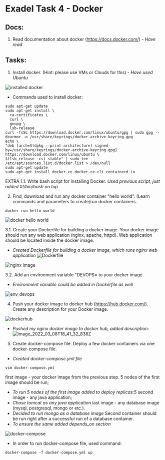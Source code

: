 # Exadel Task 4 - Docker

## Docs:
  1. Read documentation about docker (https://docs.docker.com/) - *Have read*

## Tasks:
  1. Install docker. (Hint: please use VMs or Clouds for this) - *Have used Ubuntu*
  
  ![installed docker](https://user-images.githubusercontent.com/85607071/157217243-378de675-9612-4023-b898-b58ae9b87749.png)

  - Commands used to install docker:
  ```
  sudo apt-get update
  sudo apt-get install \
    ca-certificates \
    curl \
    gnupg \
    lsb-release
  curl -fsSL https://download.docker.com/linux/ubuntu/gpg | sudo gpg --dearmor -o /usr/share/keyrings/docker-archive-keyring.gpg
  echo \
  "deb [arch=$(dpkg --print-architecture) signed-by=/usr/share/keyrings/docker-archive-keyring.gpg] https://download.docker.com/linux/ubuntu \
  $(lsb_release -cs) stable" | sudo tee /etc/apt/sources.list.d/docker.list > /dev/null
  sudo apt-get update
  sudo apt-get install docker-ce docker-ce-cli containerd.io
  ```

  EXTRA 1.1. Write bash script for installing Docker.
  *Used previous script, just added #!/bin/bash on top* 

  2. Find, download and run any docker container "hello world". (Learn commands and parameters to create/run docker containers. 
  ```
  docker run hello-world
  ```
  ![docker hello world](https://user-images.githubusercontent.com/85607071/157217294-f7f95f38-ebda-4c1d-988c-a4d830cd89e1.png)

  3.1. Create your Dockerfile for building a docker image. Your docker image should run any web application (nginx, apache, httpd). Web application should be located inside the docker image. 
  - *Created Dockerfile for building a docker image, which runs nginx web application*
  ![Dockerfile](https://user-images.githubusercontent.com/85607071/157212664-3e103ef5-cdbf-4f97-b238-52dcd4dabd13.png)

  ![nginx image](https://user-images.githubusercontent.com/85607071/157212822-103c41d2-f4e3-4625-874d-76e609db9b21.png)

  3.2. Add an environment variable "DEVOPS=<username> to your docker image 
  - *Environment variable could be added in Dockerfile as well*
  
  ![env_devops](https://user-images.githubusercontent.com/85607071/157212743-52c1306e-66b4-47a5-8772-a030eae58176.png)

  4. Push your docker image to docker hub (https://hub.docker.com/). Create any description for your Docker image. 
  
  ![dockerhub](https://user-images.githubusercontent.com/85607071/157212965-36daf907-a128-4e57-8b84-74c79e7ee09e.png)
  - *Pushed my nginx docker image to docker hub, added description:*
  ![image_2022_03_08T18_41_32_838Z](https://user-images.githubusercontent.com/85607071/157311292-48948c15-511b-4eee-a36d-0040bc4a869d.png)
  
  5. Create docker-compose file. Deploy a few docker containers via one docker-compose file. 
  - *Created docker-compose.yml file*
  ```
  vim docker-compose.yml
  ```
  first image - your docker image from the previous step. 5 nodes of the first image should be run; 
  - *To run 5 nodes of the first image added to deploy replicas:5*
  second image - any java application; 
  - *Chose tomcat as any java application*
  last image - any database image (mysql, postgresql, mongo or etc.). 
  - *Decided to run mongo as a database image*
  Second container should be run right after a successful run of a database container. 
  - *To ensure the same added depends_on section*
  
  ![docker-compose](https://user-images.githubusercontent.com/85607071/157215449-c386cb09-3335-4312-b5ac-e910307a679f.png)
  
  - In order to run docker-compose file, used command:
  ```
  docker-compose -f docker-compose.yml up
  ```


 

